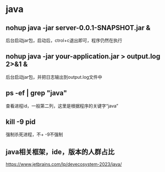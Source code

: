 # java

## nohup java -jar server-0.0.1-SNAPSHOT.jar &

后台启动jar包，启动后，ctrol+c退出即可，程序仍然在执行

## nohup java -jar your-application.jar > output.log 2>&1 &

后台启动jar包，并把日志输出到output.log文件中

## ps -ef | grep "java"

查看进程id，一般第二列，这里是根据程序的关键字“java”

## kill -9 pid

强制杀死进程，不+ -9不强制

## java相关框架，ide，版本的人群占比

<https://www.jetbrains.com/lp/devecosystem-2023/java/>

